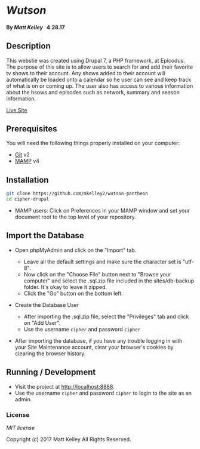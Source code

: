 # _Wutson_

#### By _**Matt Kelley**_   &nbsp; 4.28.17


## Description

 This webstie was created using Drupal 7, a PHP framework, at Epicodus. The purpose of this site is to allow users to search for and add their favorite tv shows to their account. Any shows added to their account will automatically be loaded onto a calendar so he user can see and keep track of what is on or coming up. The user also has access to various information about the hsows and episodes such as network, summary and season information.
 
 [Live Site](http://dev-wutson.pantheonsite.io/)


## Prerequisites

You will need the following things properly installed on your computer:

* [Git](https://git-scm.com/) v2
* [MAMP](https://www.mamp.info/en/downloads/) v4


## Installation

```bash
git clone https://github.com/mkelley2/wutson-pantheon
cd cipher-drupal
```

* MAMP users: Click on Preferences in your MAMP window and set your document root to the top level of your repository.

## Import the Database

* Open phpMyAdmin and click on the "Import" tab.
  * Leave all the default settings and make sure the character set is "utf-8".
  * Now click on the "Choose File" button next to "Browse your computer" and select the .sql.zip file included in the sites/db-backup folder. It's okay to leave it zipped.
  * Click the "Go" button on the bottom left.

* Create the Database User
  * After importing the .sql.zip file, select the "Privileges" tab and click on "Add User".
  * Use the username `cipher` and password `cipher`

* After importing the database, if you have any trouble logging in with your Site Maintenance account, clear your browser's cookies by clearing the browser history.


## Running / Development

* Visit the project at [http://localhost:8888](http://localhost:8888).
* Use the username `cipher` and password `cipher` to login to the site as an admin.


### License

*MIT license*


Copyright (c) 2017 Matt Kelley All Rights Reserved.
